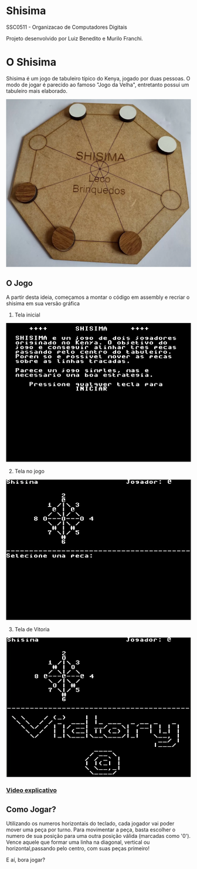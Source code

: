 # Shisima 
SSC0511 - Organizacao de Computadores Digitais

Projeto desenvolvido por Luiz Benedito e Murilo Franchi.


# O Shisima
 
Shisima é um jogo de tabuleiro típico do Kenya, jogado por duas pessoas. O modo de jogar é parecido ao famoso "Jogo da Velha", entretanto possui um tabuleiro mais elaborado.

![shisima](imgs/tabuleiro_shisima.png)

## O Jogo

A partir desta ideia, começamos a montar o código em assembly e recriar o shisima em sua versão gráfica

1. Tela inicial

![jogo](imgs/home.jpeg)

2. Tela no jogo

![jogo](imgs/jogo.jpeg)

3. Tela de Vitoria

![jogo](imgs/vitoria.jpeg)

### [Video explicativo](https://drive.google.com/file/d/14xThRkcezPfuNJVmAbiO33Yb6sYRBQc_/view?usp=sharing)



## Como Jogar?

Utilizando os numeros horizontais do teclado, cada jogador vai poder mover uma peça por turno. Para movimentar a peça, basta escolher o numero de sua posição para uma outra posição válida (marcadas como '0'). Vence aquele que formar uma linha na diagonal, vertical ou horizontal,passando pelo centro, com suas peças primeiro!

E aí, bora jogar?

